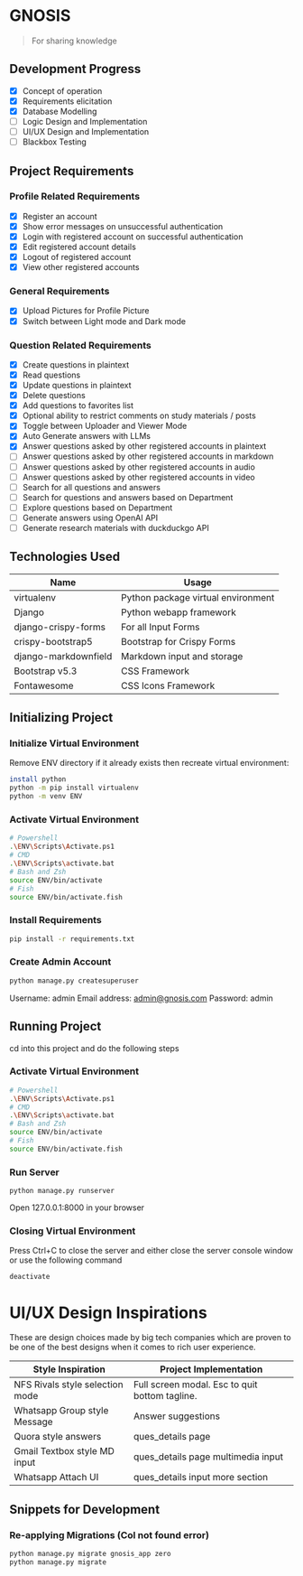 # GNOSIS

> For sharing knowledge

## Development Progress

- [x] Concept of operation
- [x] Requirements elicitation
- [x] Database Modelling
- [ ] Logic Design and Implementation
- [ ] UI/UX Design and Implementation
- [ ] Blackbox Testing

## Project Requirements

### Profile Related Requirements

- [x] Register an account
- [x] Show error messages on unsuccessful authentication
- [x] Login with registered account on successful authentication
- [x] Edit registered account details
- [x] Logout of registered account
- [x] View other registered accounts

### General Requirements

- [x] Upload Pictures for Profile Picture
- [x] Switch between Light mode and Dark mode

### Question Related Requirements

- [x] Create questions in plaintext
- [x] Read questions
- [x] Update questions in plaintext
- [x] Delete questions
- [x] Add questions to favorites list
- [x] Optional ability to restrict comments on study materials / posts
- [x] Toggle between Uploader and Viewer Mode
- [x] Auto Generate answers with LLMs
- [x] Answer questions asked by other registered accounts in plaintext
- [ ] Answer questions asked by other registered accounts in markdown
- [ ] Answer questions asked by other registered accounts in audio
- [ ] Answer questions asked by other registered accounts in video
- [ ] Search for all questions and answers
- [ ] Search for questions and answers based on Department
- [ ] Explore questions based on Department
- [ ] Generate answers using OpenAI API
- [ ] Generate research materials with duckduckgo API

## Technologies Used

| Name                 | Usage                              |
| -------------------- | ---------------------------------- |
| virtualenv           | Python package virtual environment |
| Django               | Python webapp framework            |
| django-crispy-forms  | For all Input Forms                |
| crispy-bootstrap5    | Bootstrap for Crispy Forms         |
| django-markdownfield | Markdown input and storage         |
| Bootstrap v5.3       | CSS Framework                      |
| Fontawesome          | CSS Icons Framework                |

## Initializing Project

### Initialize Virtual Environment

Remove ENV directory if it already exists then recreate virtual environment:

```sh
install python
python -m pip install virtualenv
python -m venv ENV
```

### Activate Virtual Environment

```sh
# Powershell
.\ENV\Scripts\Activate.ps1
# CMD
.\ENV\Scripts\activate.bat
# Bash and Zsh
source ENV/bin/activate
# Fish
source ENV/bin/activate.fish
```

### Install Requirements

```sh
pip install -r requirements.txt
```

### Create Admin Account

```sh
python manage.py createsuperuser
```

Username: admin
Email address: admin@gnosis.com
Password: admin

## Running Project

cd into this project and do the following steps

### Activate Virtual Environment

```sh
# Powershell
.\ENV\Scripts\Activate.ps1
# CMD
.\ENV\Scripts\activate.bat
# Bash and Zsh
source ENV/bin/activate
# Fish
source ENV/bin/activate.fish
```

### Run Server

```
python manage.py runserver
```

Open 127.0.0.1:8000 in your browser

### Closing Virtual Environment

Press Ctrl+C to close the server and 
either close the server console window or use the following command

```
deactivate
```

# UI/UX Design Inspirations

These are design choices made by big tech companies which are proven to be one of the best designs when it comes to rich user experience.

| Style Inspiration               | Project Implementation                         |
| ------------------------------- | ---------------------------------------------- |
| NFS Rivals style selection mode | Full screen modal. Esc to quit bottom tagline. |
| Whatsapp Group style Message    | Answer suggestions                             |
| Quora style answers             | ques_details page                              |
| Gmail Textbox style MD input    | ques_details page multimedia input             |
| Whatsapp Attach UI              | ques_details input more section                |

## Snippets for Development

### Re-applying Migrations (Col not found error)

```sh
python manage.py migrate gnosis_app zero
python manage.py migrate
```
